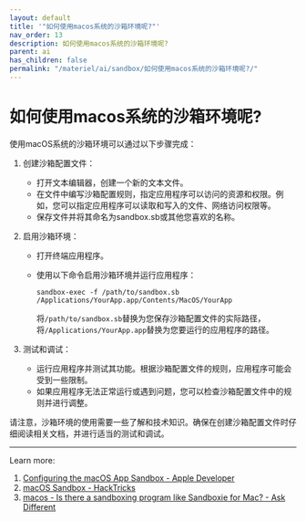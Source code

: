 ```yaml
---
layout: default
title: '"如何使用macos系统的沙箱环境呢?"'
nav_order: 13
description: 如何使用macos系统的沙箱环境呢?
parent: ai
has_children: false
permalink: "/materiel/ai/sandbox/如何使用macos系统的沙箱环境呢?/"
---
```


# 如何使用macos系统的沙箱环境呢?

使用macOS系统的沙箱环境可以通过以下步骤完成：

1. 创建沙箱配置文件：
   - 打开文本编辑器，创建一个新的文本文件。
   - 在文件中编写沙箱配置规则，指定应用程序可以访问的资源和权限。例如，您可以指定应用程序可以读取和写入的文件、网络访问权限等。
   - 保存文件并将其命名为sandbox.sb或其他您喜欢的名称。

2. 启用沙箱环境：
   - 打开终端应用程序。
   - 使用以下命令启用沙箱环境并运行应用程序：
  
     ```shell
     sandbox-exec -f /path/to/sandbox.sb /Applications/YourApp.app/Contents/MacOS/YourApp
     ```

     将`/path/to/sandbox.sb`替换为您保存沙箱配置文件的实际路径，将`/Applications/YourApp.app`替换为您要运行的应用程序的路径。

3. 测试和调试：
   - 运行应用程序并测试其功能。根据沙箱配置文件的规则，应用程序可能会受到一些限制。
   - 如果应用程序无法正常运行或遇到问题，您可以检查沙箱配置文件中的规则并进行调整。

请注意，沙箱环境的使用需要一些了解和技术知识。确保在创建沙箱配置文件时仔细阅读相关文档，并进行适当的测试和调试。

---
Learn more:

1. [Configuring the macOS App Sandbox - Apple Developer](https://developer.apple.com/documentation/xcode/configuring-the-macos-app-sandbox)
2. [macOS Sandbox - HackTricks](https://book.hacktricks.xyz/macos-hardening/macos-security-and-privilege-escalation/macos-security-protections/macos-sandbox)
3. [macos - Is there a sandboxing program like Sandboxie for Mac? - Ask Different](https://apple.stackexchange.com/questions/258318/is-there-a-sandboxing-program-like-sandboxie-for-mac)
